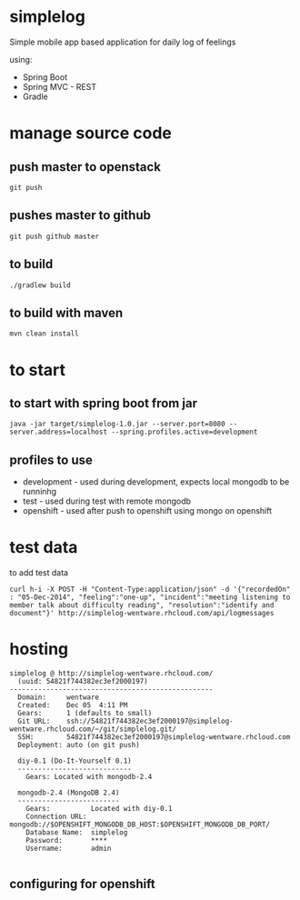 # simplelog

Simple mobile app based application for daily log of feelings

using:
* Spring Boot
* Spring MVC - REST
* Gradle 

# manage source code

## push master to openstack

```
git push 
```

## pushes master to github

```
git push github master
```

## to build

```
./gradlew build
```

## to build with maven

```
mvn clean install
```

# to start 

## to start with spring boot from jar

```
java -jar target/simplelog-1.0.jar --server.port=8080 --server.address=localhost --spring.profiles.active=development

```

## profiles to use

* development - used during development, expects local mongodb to be runninhg
* test - used during test with remote mongodb
* openshift - used after push to openshift using mongo on openshift

# test data

to add test data
```
curl h-i -X POST -H "Content-Type:application/json" -d '{"recordedOn" : "05-Dec-2014", "feeling":"one-up", "incident":"meeting listening to member talk about difficulty reading", "resolution":"identify and document"}' http://simplelog-wentware.rhcloud.com/api/logmessages
```
# hosting


```
simplelog @ http://simplelog-wentware.rhcloud.com/
  (uuid: 54821f744382ec3ef2000197)
--------------------------------------------------
  Domain:     wentware
  Created:    Dec 05  4:11 PM
  Gears:      1 (defaults to small)
  Git URL:    ssh://54821f744382ec3ef2000197@simplelog-wentware.rhcloud.com/~/git/simplelog.git/
  SSH:        54821f744382ec3ef2000197@simplelog-wentware.rhcloud.com
  Deployment: auto (on git push)

  diy-0.1 (Do-It-Yourself 0.1)
  ----------------------------
    Gears: Located with mongodb-2.4

  mongodb-2.4 (MongoDB 2.4)
  -------------------------
    Gears:          Located with diy-0.1
    Connection URL: mongodb://$OPENSHIFT_MONGODB_DB_HOST:$OPENSHIFT_MONGODB_DB_PORT/
    Database Name:  simplelog
    Password:       ****
    Username:       admin
    
```

## configuring for openshift



